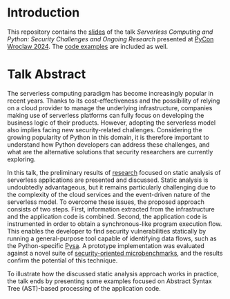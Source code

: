 # Introduction
This repository contains the [slides](./presentation-slides/PyCon_Wroclaw_Serverless_Presentation.pdf) of the talk _Serverless Computing and Python: Security Challenges and Ongoing Research_ presented at [PyCon Wroclaw 2024](https://www.pyconwroclaw.com/). The [code examples](./code-examples) are included as well. 

# Talk Abstract
The serverless computing paradigm has become increasingly popular in recent years. Thanks to its cost-effectiveness and the possibility of relying on a cloud provider to manage the underlying infrastructure, companies making use of serverless platforms can fully focus on developing the business logic of their products. However, adopting the serverless model also implies facing new security-related challenges. Considering the growing popularity of Python in this domain, it is therefore important to understand how Python developers can address these challenges, and what are the alternative solutions that security researchers are currently exploring. 

In this talk, the preliminary results of [research](https://doi.org/10.1109/SANER60148.2024.00072) focused on static analysis of serverless applications are presented and discussed. Static analysis is undoubtedly advantageous, but it remains particularly challenging due to the complexity of the cloud services and the event-driven nature of the serverless model. To overcome these issues, the proposed approach consists of two steps. First, information extracted from the infrastructure and the application code is combined. Second, the application code is instrumented in order to obtain a synchronous-like program execution flow. This enables the developer to find security vulnerabilities statically by running a general-purpose tool capable of identifying data flows, such as the Python-specific [Pysa](https://pyre-check.org/docs/pysa-basics/). A prototype implementation was evaluated against a novel suite of [security-oriented microbenchmarks](https://github.com/giusepperaffa/serverless-security-microbenchmarks), and the results confirm the potential of this technique. 

To illustrate how the discussed static analysis approach works in practice, the talk ends by presenting some examples focused on Abstract Syntax Tree (AST)-based processing of the application code.
